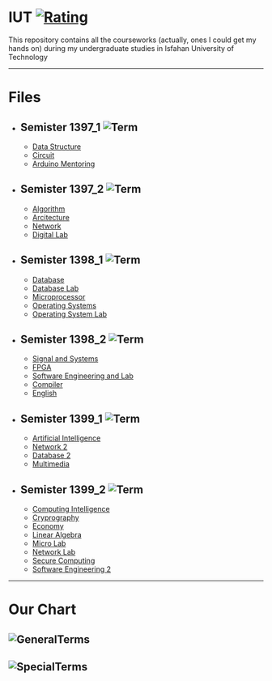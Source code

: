 # **IUT** [![Rating](https://img.shields.io/redmine/plugin/stars/redmine_xlsx_format_issue_exporter?label=Rating&logo=Rating&style=plastic)](https://github.com/BitterOcean/IUT)

This repository contains all the courseworks (actually, ones I could get my hands on) during my undergraduate studies in Isfahan University of Technology 

---
# Files 
- ## **Semister 1397_1** ![Term](https://img.shields.io/badge/Term-3-red)
  - <a href="https://github.com/BitterOcean/IUT/tree/master/DS">Data Structure</a>
  - <a href="https://github.com/BitterOcean/IUT/tree/master/Circuit">Circuit</a>
  - <a href="https://github.com/BitterOcean/IUT/tree/master/ArduinoMentoring">Arduino Mentoring</a>
- ## **Semister 1397_2** ![Term](https://img.shields.io/badge/Term-4-orange)
  - <a href="https://github.com/BitterOcean/IUT/tree/master/Algorithm">Algorithm</a>
  - <a href="https://github.com/BitterOcean/IUT/tree/master/Arcitecture">Arcitecture</a>
  - <a href="https://github.com/BitterOcean/IUT/tree/master/Network1">Network</a>
  - <a href="https://github.com/BitterOcean/IUT/tree/master/DigitalLab">Digital Lab</a>
- ## **Semister 1398_1** ![Term](https://img.shields.io/badge/Term-5-yellow)
  - <a href="https://github.com/BitterOcean/IUT/tree/master/Database">Database</a>
  - <a href="https://github.com/BitterOcean/IUT/tree/master/DatabaseLab">Database Lab</a>
  - <a href="https://github.com/BitterOcean/IUT/tree/master/Microprocessor">Microprocessor</a>
  - <a href="https://github.com/BitterOcean/IUT/tree/master/OS">Operating Systems</a>
  - <a href="https://github.com/BitterOcean/IUT/tree/master/OSLab">Operating System Lab</a>
- ## **Semister 1398_2** ![Term](https://img.shields.io/badge/Term-6-brightgreen)
  - <a href="https://github.com/BitterOcean/IUT/tree/master/Signal">Signal and Systems</a>
  - <a href="https://github.com/BitterOcean/IUT/tree/master/FPGA">FPGA</a>
  - <a href="https://github.com/BitterOcean/IUT/tree/master/SoftwareEngineering">Software Engineering and Lab</a>
  - <a href="https://github.com/BitterOcean/IUT/tree/master/compiler">Compiler</a>
  - <a href="https://github.com/BitterOcean/IUT/tree/master/English">English</a>
- ## **Semister 1399_1** ![Term](https://img.shields.io/badge/Term-7-blue)
  - <a href="https://github.com/BitterOcean/IUT/tree/master/AI">Artificial Intelligence</a>
  - <a href="https://github.com/BitterOcean/IUT/tree/master/Network2">Network 2</a>
  - <a href="https://github.com/BitterOcean/IUT/tree/master/Database2">Database 2</a>
  - <a href="https://github.com/BitterOcean/IUT/tree/master/MultiMedia">Multimedia</a>
- ## **Semister 1399_2** ![Term](https://img.shields.io/badge/Term-8-purple)
  - <a href="https://github.com/BitterOcean/IUT/tree/master/ComputingIntelligence">Computing Intelligence</a>
  - <a href="https://github.com/BitterOcean/IUT/tree/master/Cryprography">Cryprography</a>
  - <a href="https://github.com/BitterOcean/IUT/tree/master/Economy">Economy</a>
  - <a href="https://github.com/BitterOcean/IUT/tree/master/LinearAlgebra">Linear Algebra</a>
  - <a href="https://github.com/BitterOcean/IUT/tree/master/MicroLab">Micro Lab</a>
  - <a href="https://github.com/BitterOcean/IUT/tree/master/NetworkLab">Network Lab</a>
  - <a href="https://github.com/BitterOcean/IUT/tree/master/SecureComputing">Secure Computing</a>
  - <a href="https://github.com/BitterOcean/IUT/tree/master/SoftwareEngineering2">Software Engineering 2</a>
---

# Our Chart
![GeneralTerms](https://user-images.githubusercontent.com/60509979/73578589-4237f200-4495-11ea-94b0-f5328efcb6d5.png)
---
![SpecialTerms](https://user-images.githubusercontent.com/60509979/73578656-6c89af80-4495-11ea-85b4-33ccdc1ca069.png)
---
